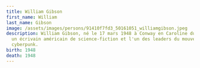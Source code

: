 ```yaml
---
title: William Gibson
first_name: William
last_name: Gibson
image: /assets/images/persons/91410f7fd3_50161051_williamgibson.jpeg
description: William Gibson, né le 17 mars 1948 à Conway en Caroline du Sud, est
  un écrivain américain de science-fiction et l'un des leaders du mouvement
  cyberpunk.
birth: 1948
death: 1948
---
```

